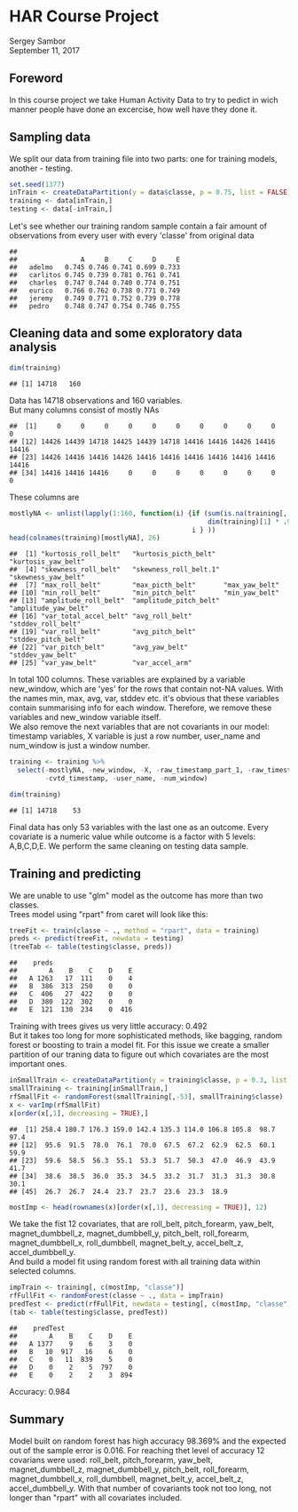 # HAR Course Project
Sergey Sambor  
September 11, 2017  




## Foreword
In this course project we take Human Activity Data to try to pedict in wich manner people have done an excercise, how well have they done it.  

## Sampling data
We split our data from training file into two parts: one for training models, another - testing.

```r
set.seed(1377)
inTrain <- createDataPartition(y = data$classe, p = 0.75, list = FALSE)
training <- data[inTrain,]
testing <- data[-inTrain,]
```
Let's see whether our training random sample contain a fair amount of observations from every user with every 'classe' from original data

```
##           
##                A     B     C     D     E
##   adelmo   0.745 0.746 0.741 0.699 0.733
##   carlitos 0.745 0.739 0.781 0.761 0.741
##   charles  0.747 0.744 0.740 0.774 0.751
##   eurico   0.766 0.762 0.738 0.771 0.749
##   jeremy   0.749 0.771 0.752 0.739 0.778
##   pedro    0.748 0.747 0.754 0.746 0.755
```

## Cleaning data and some exploratory data analysis

```r
dim(training)
```

```
## [1] 14718   160
```
Data has 14718 observations and 160 variables.  
But many columns consist of mostly NAs 

```
##  [1]     0     0     0     0     0     0     0     0     0     0     0
## [12] 14426 14439 14718 14425 14439 14718 14416 14416 14426 14416 14416
## [23] 14426 14416 14416 14426 14416 14416 14416 14416 14416 14416 14416
## [34] 14416 14416 14416     0     0     0     0     0     0     0     0
```
These columns are

```r
mostlyNA <- unlist(lapply(1:160, function(i) {if (sum(is.na(training[, i])) >
                                                  dim(training)[1] * .95)
                                              i } ))
head(colnames(training)[mostlyNA], 26)
```

```
##  [1] "kurtosis_roll_belt"   "kurtosis_picth_belt"  "kurtosis_yaw_belt"   
##  [4] "skewness_roll_belt"   "skewness_roll_belt.1" "skewness_yaw_belt"   
##  [7] "max_roll_belt"        "max_picth_belt"       "max_yaw_belt"        
## [10] "min_roll_belt"        "min_pitch_belt"       "min_yaw_belt"        
## [13] "amplitude_roll_belt"  "amplitude_pitch_belt" "amplitude_yaw_belt"  
## [16] "var_total_accel_belt" "avg_roll_belt"        "stddev_roll_belt"    
## [19] "var_roll_belt"        "avg_pitch_belt"       "stddev_pitch_belt"   
## [22] "var_pitch_belt"       "avg_yaw_belt"         "stddev_yaw_belt"     
## [25] "var_yaw_belt"         "var_accel_arm"
```
In total 100 columns. These variables are explained by a variable new_window, which are 'yes' for the rows that contain not-NA values. With the names min, max, avg, var, stddev etc. it's obvious that these variables contain summarising info for each window. Therefore, we remove these variables and new_window variable itself.  
We also remove the next variables that are not covariants in our model: timestamp variables, X variable is just a row number, user_name and num_window is just a window number.  

```r
training <- training %>%
  select(-mostlyNA, -new_window, -X, -raw_timestamp_part_1, -raw_timestamp_part_2, 
         -cvtd_timestamp, -user_name, -num_window)
```

```r
dim(training)
```

```
## [1] 14718    53
```
Final data has only 53 variables with the last one as an outcome. Every covariate is a numeric value while outcome is a factor with 5 levels: A,B,C,D,E.  We perform the same cleaning on testing data sample.  


## Training and predicting
We are unable to use "glm" model as the outcome has more than two classes.  
Trees model using "rpart" from caret will look like this:

```r
treeFit <- train(classe ~ ., method = "rpart", data = training)
preds <- predict(treeFit, newdata = testing)
(treeTab <- table(testing$classe, preds))
```

```
##    preds
##        A    B    C    D    E
##   A 1263   17  111    0    4
##   B  386  313  250    0    0
##   C  406   27  422    0    0
##   D  380  122  302    0    0
##   E  121  130  234    0  416
```
Training with trees gives us very little accuracy: 0.492  
But it takes too long for more sophisticated methods, like bagging, random forest or boosting to train a model fit. For this issue we create a smaller partition of our traning data to figure out which covariates are the most important ones.

```r
inSmallTrain <- createDataPartition(y = training$classe, p = 0.3, list = FALSE)
smallTraining <- training[inSmallTrain,]
rfSmallFit <- randomForest(smallTraining[,-53], smallTraining$classe)
x <- varImp(rfSmallFit)
x[order(x[,1], decreasing = TRUE),]
```

```
##  [1] 258.4 180.7 176.3 159.0 142.4 135.3 114.0 106.8 105.8  98.7  97.4
## [12]  95.6  91.5  78.0  76.1  70.0  67.5  67.2  62.9  62.5  60.1  59.9
## [23]  59.6  58.5  56.3  55.1  53.3  51.7  50.3  47.0  46.9  43.9  41.7
## [34]  38.6  38.5  36.0  35.3  34.5  33.2  31.7  31.3  31.3  30.8  30.1
## [45]  26.7  26.7  24.4  23.7  23.7  23.6  23.3  18.9
```

```r
mostImp <- head(rownames(x)[order(x[,1], decreasing = TRUE)], 12)
```
We take the fist 12 covariates, that are roll_belt, pitch_forearm, yaw_belt, magnet_dumbbell_z, magnet_dumbbell_y, pitch_belt, roll_forearm, magnet_dumbbell_x, roll_dumbbell, magnet_belt_y, accel_belt_z, accel_dumbbell_y.  
And build a model fit using random forest with all training data within selected columns.

```r
impTrain <- training[, c(mostImp, "classe")]
rfFullFit <- randomForest(classe ~ ., data = impTrain)
predTest <- predict(rfFullFit, newdata = testing[, c(mostImp, "classe")])
(tab <- table(testing$classe, predTest))
```

```
##    predTest
##        A    B    C    D    E
##   A 1377    9    6    3    0
##   B   10  917   16    6    0
##   C    0   11  839    5    0
##   D    0    2    5  797    0
##   E    0    2    2    3  894
```
Accuracy: 0.984  

## Summary
Model built on random forest has high accuracy 98.369% and the expected out of the sample error is 0.016. For reaching thet level of accuracy 12 covarians were used: roll_belt, pitch_forearm, yaw_belt, magnet_dumbbell_z, magnet_dumbbell_y, pitch_belt, roll_forearm, magnet_dumbbell_x, roll_dumbbell, magnet_belt_y, accel_belt_z, accel_dumbbell_y. With that number of covariants took not too long, not longer than "rpart" with all covariates included.
